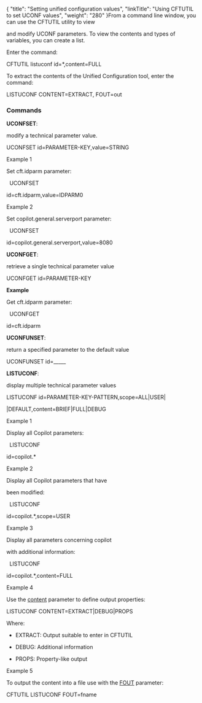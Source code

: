 {
    "title": "Setting unified configuration  values",
    "linkTitle": "Using CFTUTIL to set UCONF values",
    "weight": "280"
}From a command line window, you can use the CFTUTIL utility to view
and modify UCONF parameters. To view the contents and types of variables, you can create a list.
Enter the command:

CFTUTIL listuconf id=\*,content=FULL

To extract the contents of the Unified Configuration tool, enter the command:

LISTUCONF CONTENT=EXTRACT, FOUT=out

### Commands

**UCONFSET**:
modify a technical parameter value.

UCONFSET id=PARAMETER-KEY,value=STRING

Example 1

Set cft.idparm parameter:

  UCONFSET
id=cft.idparm,value=IDPARM0

Example 2

Set copilot.general.serverport parameter:

  UCONFSET
id=copilot.general.serverport,value=8080

**UCONFGET**:
retrieve a single technical parameter value

UCONFGET id=PARAMETER-KEY

**Example**

Get cft.idparm parameter:

  UCONFGET
id=cft.idparm

**UCONFUNSET**:
return a specified parameter to the default value

UCONFUNSET id=\_\_\_\_\_

**LISTUCONF**:
display multiple technical parameter values

LISTUCONF id=PARAMETER-KEY-PATTERN,scope=ALL|USER|
|DEFAULT,content=BRIEF|FULL|DEBUG

Example 1

Display all Copilot parameters:

  LISTUCONF
id=copilot.\*

Example 2

Display all Copilot parameters that have
been modified:

  LISTUCONF
id=copilot.\*,scope=USER

Example 3

Display all parameters concerning copilot
with additional information:

  LISTUCONF
id=copilot.\*,content=FULL

Example 4

Use the [content](../../c_intro_userinterfaces/command_summary/parameter_intro/content) parameter to define output properties:

LISTUCONF CONTENT=EXTRACT|DEBUG|PROPS

Where:

-   EXTRACT: Output suitable to enter in CFTUTIL
-   DEBUG: Additional information
-   PROPS: Property-like output

Example 5

To output the content into a file use with the [FOUT](../../c_intro_userinterfaces/command_summary/parameter_intro/fout) parameter:

CFTUTIL LISTUCONF FOUT=fname
